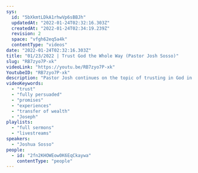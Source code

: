 ```yaml
---
sys:
  id: "5bXkmtLDkA1rhwVp6sBBJh"
  updatedAt: "2022-01-24T02:32:16.303Z"
  createdAt: "2022-01-24T02:34:19.239Z"
  revision: 2
  space: "vfgh62eq5a4k"
  contentType: "videos"
date: "2022-01-24T02:32:16.303Z"
title: "01/23/2022 | Trust God the Whole Way (Pastor Josh Sosso)"
slug: "RB7zyo7P-xk"
videoLink: "https://youtu.be/RB7zyo7P-xk"
YoutubeID: "RB7zyo7P-xk"
description: "Pastor Josh continues on the topic of trusting in God in every area of our lives. We have to go all in on the promises God has given us and not waver from it. Pastor Josh shares some personal experiences where he trusted God in every area of his life, even though they weren't according to his own plans. We can't trust God halfway; we have to trust God the whole way. This sermon was delivered at Freedom Fellowship Church International.\n"
videoKeywords:
  - "trust"
  - "fully persuaded"
  - "promises"
  - "experiences"
  - "transfer of wealth"
  - "Joseph"
playlists:
  - "full sermons"
  - "livestreams"
speakers:
  - "Joshua Sosso"
people:
  - id: "2fn2KHOWEow0K6EqCkaywa"
    contentType: "people"
---
```

